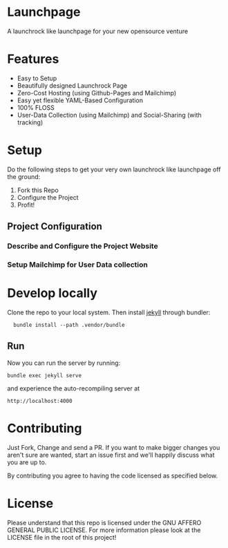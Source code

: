 # Launchpage
A launchrock like launchpage for your new opensource venture

# Features

 - Easy to Setup
 - Beautifully designed Launchrock Page
 - Zero-Cost Hosting (using Github-Pages and Mailchimp)
 - Easy yet flexible YAML-Based Configuration
 - 100% FLOSS
 - User-Data Collection (using Mailchimp) and Social-Sharing (with tracking)

# Setup

Do the following steps to get your very own launchrock like launchpage off the ground:

1. Fork this Repo
2. Configure the Project
3. Profit!

## Project Configuration

### Describe and Configure the Project Website

### Setup Mailchimp for User Data collection

###


# Develop locally

Clone the repo to your local system. Then install [jekyll](http://jekyllrb.com) through bundler:

```
  bundle install --path .vendor/bundle
```

## Run

Now you can run the server by running:

```
bundle exec jekyll serve
```

and experience the auto-recompiling server at

`http://localhost:4000`

# Contributing

Just Fork, Change and send a PR. If you want to make bigger changes you aren't sure are wanted, start an issue first and we'll happily discuss what you are up to.

By contributing you agree to having the code licensed as specified below.

# License

Please understand that this repo is licensed under the GNU AFFERO GENERAL PUBLIC LICENSE. For more information please look at the LICENSE file in the root of this project!
